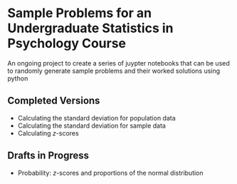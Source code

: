 # Sample Problems for an Undergraduate Statistics in Psychology Course

An ongoing project to create a series of juypter notebooks that can be used to randomly generate sample problems and their worked solutions using python

## Completed Versions
* Calculating the standard deviation for population data
* Calculating the standard deviation for sample data
* Calculating *z*-scores

## Drafts in Progress
* Probability:  *z*-scores and proportions of the normal distribution